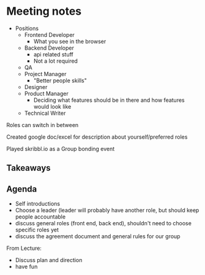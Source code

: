 # Meeting notes

- Positions
  - Frontend Developer
    - What you see in the browser
  - Backend Developer 
    - api related stuff
    - Not a lot required
  - QA
  - Project Manager
    - "Better people skills"
  - Designer
  - Product Manager
    - Deciding what features should be in there and how features would look like
  - Technical Writer

Roles can switch in between

Created google doc/excel for description about yourself/preferred roles

Played skribbl.io as a Group bonding event

## Takeaways



## Agenda
- Self introductions
- Choose a leader (leader will probably have another role, but should keep people accountable
- discuss general roles (front end, back end), shouldn't need to choose specific roles yet
- discuss the agreement document and general rules for our group

From Lecture:
- Discuss plan and direction
- have fun

